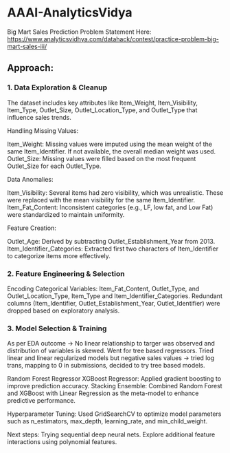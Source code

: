 # AAAI-AnalyticsVidya
Big Mart Sales Prediction
Problem Statement
Here: https://www.analyticsvidhya.com/datahack/contest/practice-problem-big-mart-sales-iii/

## Approach:
### 1. Data Exploration & Cleanup

The dataset includes key attributes like Item_Weight, Item_Visibility, Item_Type, Outlet_Size, Outlet_Location_Type, and Outlet_Type that influence sales trends.

Handling Missing Values:

Item_Weight: Missing values were imputed using the mean weight of the same Item_Identifier. If not available, the overall median weight was used.
Outlet_Size: Missing values were filled based on the most frequent Outlet_Size for each Outlet_Type.

Data Anomalies:

Item_Visibility: Several items had zero visibility, which was unrealistic. These were replaced with the mean visibility for the same Item_Identifier.
Item_Fat_Content: Inconsistent categories (e.g., LF, low fat, and Low Fat) were standardized to maintain uniformity.

Feature Creation:

Outlet_Age: Derived by subtracting Outlet_Establishment_Year from 2013.
Item_Identifier_Categories: Extracted first two characters of Item_Identifier to categorize items more effectively.

### 2. Feature Engineering & Selection

Encoding Categorical Variables: Item_Fat_Content, Outlet_Type, and Outlet_Location_Type, Item_Type and Item_Identifier_Categories.
Redundant columns (Item_Identifier, Outlet_Establishment_Year, Outlet_Identifier) were dropped based on exploratory analysis.


### 3. Model Selection & Training

As per EDA outcome -> No linear relationship to targer was observed and distribution of variables is skewed. Went for tree based regressors.
Tried linear and linear regularized models but negative sales values -> tried log trans, mapping to 0 in submissions, decided to try tree based models.

Random Forest Regressor
XGBoost Regressor: Applied gradient boosting to improve prediction accuracy.
Stacking Ensemble: Combined Random Forest and XGBoost with Linear Regression as the meta-model to enhance predictive performance.

Hyperparameter Tuning:
Used GridSearchCV to optimize model parameters such as n_estimators, max_depth, learning_rate, and min_child_weight.

Next steps:
Trying sequential deep neural nets.
Explore additional feature interactions using polynomial features.
